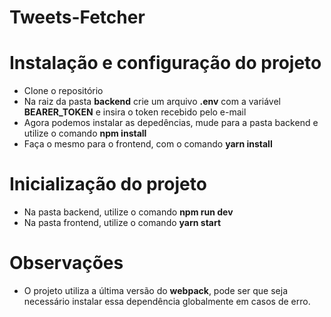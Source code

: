 # Tweets-Fetcher

# Instalação e configuração do projeto

- Clone o repositório
- Na raiz da pasta **backend** crie um arquivo **.env** com a variável **BEARER_TOKEN** e insira o token recebido pelo e-mail
- Agora podemos instalar as depedências, mude para a pasta backend e utilize o comando **npm install**
- Faça o mesmo para o frontend, com o comando **yarn install**

# Inicialização do projeto

- Na pasta backend, utilize o comando **npm run dev**
- Na pasta frontend, utilize o comando **yarn start**

# Observações

- O projeto utiliza a última versão do **webpack**, pode ser que seja necessário instalar essa dependência globalmente em casos de erro.

